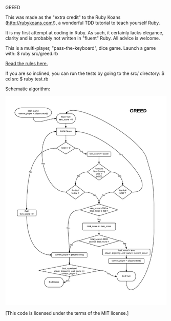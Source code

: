 GREED

This was made as the "extra credit" to the Ruby Koans (http://rubykoans.com/), a wonderful TDD tutorial to teach yourself Ruby.

It is my first attempt at coding in Ruby. As such, it certainly lacks elegance, clarity and is probably not written in "fluent" Ruby.
All advice is welcome.

This is a multi-player, "pass-the-keyboard", dice game. Launch a game with:
    $ ruby src/greed.rb

[Read the rules here.](src/GREED_RULES.txt)

If you are so inclined, you can run the tests by going to the src/ directory:
    $ cd src
    $ ruby test.rb

Schematic algorithm:

![Algorithm](algorithm.png "Algorithm")


[This code is licensed under the terms of the MIT license.]

